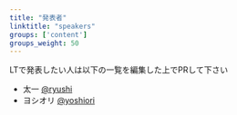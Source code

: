 ```yaml
---
title: "発表者"
linktitle: "speakers"
groups: ['content']
groups_weight: 50
---
```


LTで発表したい人は以下の一覧を編集した上でPRして下さい


- 太一 [@ryushi](https://twitter.com/ryushi)
- ヨシオリ [@yoshiori](https://twitter.com/yoshiori)
